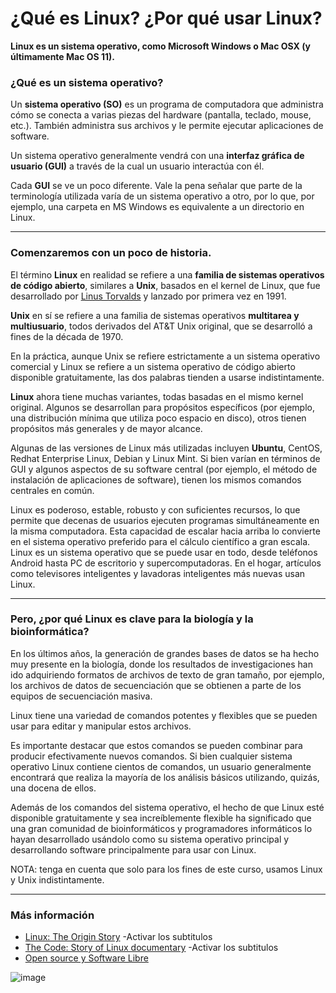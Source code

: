 # ¿Qué es Linux? ¿Por qué usar Linux? 


**Linux es un sistema operativo, como Microsoft Windows o Mac OSX (y últimamente Mac OS 11).**   

### ¿Qué es un sistema operativo?

Un **sistema operativo (SO)** es un programa de computadora que administra cómo se conecta a varias piezas del hardware (pantalla, teclado, mouse, etc.). También administra sus archivos y le permite ejecutar aplicaciones de software. 

Un sistema operativo generalmente vendrá con una **interfaz gráfica de usuario (GUI)** a través de la cual un usuario interactúa con él.  

Cada **GUI** se ve un poco diferente. Vale la pena señalar que parte de la terminología utilizada varía de un sistema operativo a otro, por lo que, por ejemplo, una carpeta en MS Windows es equivalente a un directorio en Linux. 

-----------

### Comenzaremos con un poco de historia.


El término **Linux** en realidad se refiere a una **familia de sistemas operativos de código abierto**, similares a **Unix**, basados en el kernel de Linux, que fue desarrollado por [Linus Torvalds](https://es.wikipedia.org/wiki/Linus_Torvalds) y lanzado por primera vez en 1991. 

**Unix** en sí se refiere a una familia de sistemas operativos **multitarea y multiusuario**, todos derivados del AT&T Unix original, que se desarrolló a fines de la década de 1970.   

En la práctica, aunque Unix se refiere estrictamente a un sistema operativo comercial y Linux se refiere a un sistema operativo de código abierto disponible gratuitamente, las dos palabras tienden a usarse indistintamente.  

**Linux** ahora tiene muchas variantes, todas basadas en el mismo kernel original. Algunos se desarrollan para propósitos específicos (por ejemplo, una distribución mínima que utiliza poco espacio en disco), otros tienen propósitos más generales y de mayor alcance. 

Algunas de las versiones de Linux más utilizadas incluyen **Ubuntu**, CentOS, Redhat Enterprise Linux, Debian y Linux Mint. Si bien varían en términos de GUI y algunos aspectos de su software central (por ejemplo, el método de instalación de aplicaciones de software), tienen los mismos comandos centrales en común. 

Linux es poderoso, estable, robusto y con suficientes recursos, lo que permite que decenas de usuarios ejecuten programas simultáneamente en la misma computadora. Esta capacidad de escalar hacia arriba lo convierte en el sistema operativo preferido para el cálculo científico a gran escala. Linux es un sistema operativo que se puede usar en todo, desde teléfonos Android hasta PC de escritorio y supercomputadoras. En el hogar, artículos como televisores inteligentes y lavadoras inteligentes más nuevas usan Linux. 

-----------------

### Pero, ¿por qué Linux es clave para la biología y la bioinformática?  

En los últimos años, la generación de grandes bases de datos se ha hecho muy presente en la biología, donde los resultados de investigaciones han ido adquiriendo formatos de archivos de texto de gran tamaño, por ejemplo, los archivos de datos de secuenciación que se obtienen a parte de los equipos de secuenciación masiva.

Linux tiene una variedad de comandos potentes y flexibles que se pueden usar para editar y manipular estos archivos.  

Es importante destacar que estos comandos se pueden combinar para producir efectivamente nuevos comandos. Si bien cualquier sistema operativo Linux contiene cientos de comandos, un usuario generalmente encontrará que realiza la mayoría de los análisis básicos utilizando, quizás, una docena de ellos.  

Además de los comandos del sistema operativo, el hecho de que Linux esté disponible gratuitamente y sea increíblemente flexible ha significado que una gran comunidad de bioinformáticos y programadores informáticos lo hayan desarrollado usándolo como su sistema operativo principal y desarrollando software principalmente para usar con Linux.

NOTA: tenga en cuenta que solo para los fines de este curso, usamos Linux y Unix indistintamente.

---------------

### Más información

- [Linux: The Origin Story](https://www.youtube.com/watch?v=s7u7jBwIocU) -Activar los subtitulos
- [The Code: Story of Linux documentary](https://www.youtube.com/watch?v=XMm0HsmOTFI) -Activar los subtitulos
- [Open source y Software Libre](https://www.youtube.com/watch?v=DjKqERzgbew&t=65s)

![image](https://user-images.githubusercontent.com/25624961/231282234-9de3976c-505c-4089-a1df-bbf37899d2a3.png)

